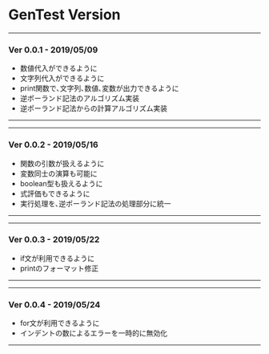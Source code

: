 # GenTest Version

---
### Ver 0.0.1 - 2019/05/09
- 数値代入ができるように
- 文字列代入ができるように
- print関数で､文字列､数値､変数が出力できるように
- 逆ポーランド記法のアルゴリズム実装
- 逆ポーランド記法からの計算アルゴリズム実装
---

---
### Ver 0.0.2 - 2019/05/16
- 関数の引数が扱えるように
- 変数同士の演算も可能に
- boolean型も扱えるように
- 式評価もできるように
- 実行処理を､逆ポーランド記法の処理部分に統一
---

---
### Ver 0.0.3 - 2019/05/22
- if文が利用できるように
- printのフォーマット修正
---

---
### Ver 0.0.4 - 2019/05/24
- for文が利用できるように
- インデントの数によるエラーを一時的に無効化
---